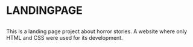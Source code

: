 # LANDINGPAGE
##
This is a landing page project about horror stories. A website where only HTML and CSS were used for its development.
